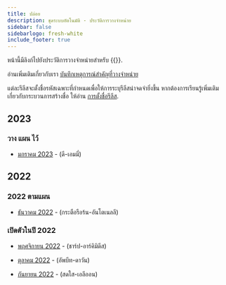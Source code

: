 ```yaml
---
title: ปล่อย
description: ชุดระบบอัตโนมัติ - ประวัติการวางจําหน่าย
sidebar: false
sidebarlogo: fresh-white
include_footer: true
---
```

หน้านี้มีลิงก์ไปยังประวัติการวางจําหน่ายสําหรับ {{<product-name>}}.

อ่านเพิ่มเติมเกี่ยวกับเรา [บันทึกเหตุการณ์สําคัญที่วางจําหน่าย](/th/releases/milestones)

แต่ละรีลีสจะตั้งชื่อรหัสเฉพาะที่กําหนดเพื่อให้การระบุรีลีสน่าจดจํายิ่งขึ้น หากต้องการเรียนรู้เพิ่มเติมเกี่ยวกับกระบวนการสร้างชื่อ ให้อ่าน [การตั้งชื่อรีลีส](/th/releases/naming).

## 2023

### วาง แผน ไว้

- [มกราคม 2023](/th/releases/january-2023) - (ดี-เอมมี่)

## 2022

### 2022 ตามแผน

- [ธันวาคม 2022](/th/releases/december-2022) - (กระตือรือร้น-อันโตเนลลี)

### เปิดตัวในปี 2022

- [พฤศจิกายน 2022](/th/releases/november-2022) - (ชาร์ป-อาร์คิมิดีส)

- [ตุลาคม 2022](/th/releases/october-2022) - (อัพบีท-ดาวัน)

- [กันยายน 2022](/th/releases/september-2022) - (สดใส-เอลีออน)
